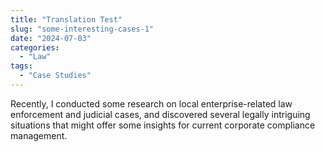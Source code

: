 ```yaml
---
title: "Translation Test"
slug: "some-interesting-cases-1"
date: "2024-07-03"
categories: 
  - "Law"
tags:   
  - "Case Studies"
---
```


Recently, I conducted some research on local enterprise-related law enforcement and judicial cases, and discovered several legally intriguing situations that might offer some insights for current corporate compliance management.